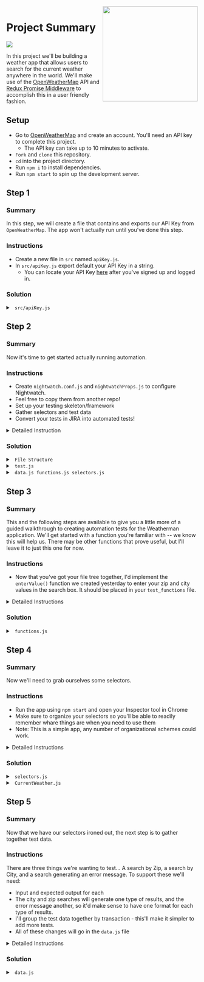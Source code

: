 <img src="https://devmounta.in/img/logowhiteblue.png" width="250" align="right">

# Project Summary

<img src="https://raw.githubusercontent.com/DevMountain/weatherman/master/readme-assets/solution.PNG"/>

In this project we'll be building a weather app that allows users to search for the current weather anywhere in the world. We'll make use of the [OpenWeatherMap](https://openweathermap.org/) API and [Redux Promise Middleware](https://github.com/pburtchaell/redux-promise-middleware) to accomplish this in a user friendly fashion.

## Setup

* Go to <a href="https://home.openweathermap.org/users/sign_up">OpenWeatherMap</a> and create an account. You'll need an API key to complete this project. 
  * The API key can take up to 10 minutes to activate.
* `Fork` and `clone` this repository.
* `cd` into the project directory.
* Run `npm i` to install dependencies.
* Run `npm start` to spin up the development server.

## Step 1

### Summary

In this step, we will create a file that contains and exports our API Key from `OpenWeatherMap`.  The app won't actually run until you've done this step.

### Instructions

* Create a new file in `src` named `apiKey.js`.
* In `src/apiKey.js` export default your API Key in a string.
  * You can locate your API Key <a href="https://home.openweathermap.org/api_keys">here</a> after you've signed up and logged in.

### Solution

<details>

<summary> <code> src/apiKey.js </code> </summary>

```js
export default "API_KEY_HERE";
```

</details>

## Step 2

### Summary
Now it's time to get started actually running automation.

### Instructions
* Create `nightwatch.conf.js` and `nightwatchProps.js` to configure Nightwatch.
* Feel free to copy them from another repo!
* Set up your testing skeleton/framework
* Gather selectors and test data
* Convert your tests in JIRA into automated tests!

<details>

<summary> Detailed Instruction </summary>

<br />

* Create the `nightwatch` folder in the base directory of your repository.
* Inside `nightwatch` create two folders, one `tests`, and another `test_data`.

```
weatherman
|
`-- nightwatch
  |-- tests
  `-- test_data
```

* In your `test_data` folder you can create files for your test data, selectors and helper functions.  You'll create files for your tests in the `tests` folder.

Remember in each of your files for test data to export the info:

```js
module.exports = {

}
```

And to require the info in your tests:

```js
const selectors = require('../test_data/selectors')
```

Otherwise, have at it!  Ask if you have questions.

</details>

### Solution

<details>

<summary> <code> File Structure </code> </summary>

```
weatherman
|
|-- nightwatch
|  |-- tests
|  |   `-- test.js
|  `-- test_data
|      |-- data.js
|      |-- functions.js
|      `-- selectors.js
|-- node_modules
|-- public
|-- readme-assets
|-- src
|-- .gitignore
|-- nightwatch.conf.js
|-- nightwatchProps.js
|-- package.json
|-- README.md
`-- yarn.lock
```

</details>

<details>

<summary> <code> test.js </code> </summary>

<br />

```js
const data = require('../test_data/data.js')
const data = require('../test_data/functions')
const selectors = require('../test_data/css_selectors')

module.exports = {

}
```

</details>

<details>

<summary> <code> data.js functions.js selectors.js </code> </summary>

<br />

```js
module.exports = {

}
```

</details>

## Step 3

### Summary
This and the following steps are available to give you a little more of a guided walkthrough to creating automation tests for the Weatherman application.  We'll get started with a function you're familiar with -- we know this will help us.  There may be other functions that prove useful, but I'll leave it to just this one for now.

### Instructions
* Now that you've got your file tree together, I'd implement the `enterValue()` function we created yesterday to enter your zip and city values in the search box.  It should be placed in your `test_functions` file.

<details>

<summary> Detailed Instructions </summary>

<br />

You can implement `enterValue()` by rewriting it, if you recall it utilized the `browser` property functions `clearValue()`, `setValue()`, and `verify.value()`.  You can also copy it from the snippet below.

```js
enterValue : (selector, input, browser) => {
  browser
      .clearValue(selector)
      .setValue(selector, input)
      .verify.value(selector, input)
}
```

Don't forget to add comments explaining the purpose of the function!

```js
// your comments here
enterValue : (selector, input, browser) => {
```

</details>

### Solution

<details>

<summary> <code> functions.js </code> </summary>

<br />

```js
module.exports = {
    //This function simplifies our efforts to input data into any fields in our browser.
    //It will clear out any existing data in the field, input data, and verify it input correctly.
    //The selector should be a CSS selector for the field, the input is a string to input, and
    //the browser parameter is for the nightwatchjs browser object.
    enterValue: (selector, input, browser) => {
        browser
            .clearValue(selector)
            .setValue(selector, input)
            .verify.value(selector, input)
    }
}
```

</details>

## Step 4

### Summary
Now we'll need to grab ourselves some selectors.

### Instructions
* Run the app using `npm start` and open your Inspector tool in Chrome
* Make sure to organize your selectors so you'll be able to readily remember whare things are when you need to use them
* Note: This is a simple app, any number of organizational schemes could work.

<details>

<summary> Detailed Instructions </summary>
<br />

Don't forget the format of the selector - the tag or element name first, then in square brackets an attribute and its value if needed.

For example:

```html
<input type=text name="cityZip" />
```

Could be captured as:

```js
"input[type='text']"
```

or

```js
"input[class='enter-location__input']"
```

Track your selectors as properties of the exported object in `selectors.js`.  Personally, I like sorting selectors by page, and then if there are a LOT I need on a page I'll sort more by type.  There are only a few here, I'll sort them only by page.

```js
module.exports = {
    enterLocation: {
        title: `h1[class='app__title']`,
        searchBox: `input[class='enter-location__input']`,
        submitButton: `button[class='enter-location__submit']`
    },
    currentWeather: {
      ///.........enterLocation, currentWeather and errorMessage are the three pages I'll track - they match the three components of the web application.
```

You might notice when looking through the application, that there aren't specific ids, names, or classes in the `current-weather__stats` list - where Max & Min temps are, as well as humidity and wind.  We could just grab the selector for the whole list, `ul[class='current-weather__stats']` and check that it contains all the bits we expect.  That would work, we'd just use something like:

```js
browser
  .assert.containsText('ul[class="current-weather__stats"]', 'Max Temp: 39.2°')
  .assert.containsText('ul[class="current-weather__stats"]', 'Min Temp: 31.6°)
  //etc....
```

That would work.  I'm going to go one step further, however, and ADD some specific selectors to each element.  You can find the correct file to edit at `weatherman/src/components/CurrentWeather/CurrentWeather.js`.  The list of weather items looks like this:

```js
<ul className="current-weather__stats">
  <li className="current-weather__stat">Max: { maxTemperature }°</li>
  <li className="current-weather__stat">Min: { minTemperature }°</li>
  <li className="current-weather__stat">Wind: { wind } MPH</li>
  <li className="current-weather__stat">Humidity: { humidity }%</li>
</ul>
```

I'll add in a `name` attribute, with a unique name for each list item.  Something like

```js
<li className="current-weather__stat" name="maxTemp">Max: { maxTemperature }°</li>
```

Then I can add those specific selectors to my selectors file.

</details>

### Solution

<details>

<summary> <code> selectors.js </code> </summary>

<br />

```js
module.exports = {
    enterLocation: {
        title: `h1[class='app__title']`,
        searchBox: `input[class='enter-location__input']`,
        submitButton: `button[class='enter-location__submit']`
    },
    currentWeather: {
        title: `h1[class='app__title']`,
        location: `h3[class='current-weather__location']`,
        icon: `img[class='current-weather__icon']`,
        currentTemp: `h3[class='current-weather__temp']`,
        maxTemp: `li[name='maxTemp']`,
        minTemp: `li[name='minTemp']`,
        wind: `li[name='wind']`,
        humidity: `li[name='humidity']`,
        searchAgainButton: `button[class='current-weather__search-again']`
    },
    errorMessage: {
        title: `h1[class='app__title']`,
        errorMessage: `h3[class='error-message__message']`,
        tryAgainButton: `button[class='error-message__try-again']`
    }
}
```

</details>

<details>

<summary> <code> CurrentWeather.js </code> </summary>

<br />

```js
import React, { PropTypes } from "react";

import "./CurrentWeather.css";

export default function CurrentWeather( { weather, reset } ) {
	const {
		  currentTemperature
		, humidity
		, icon
		, location
		, maxTemperature
		, minTemperature
		, wind
	} = weather;

	return (
		<div className="current-weather">
			<div className="current-weather__weather">
				<h3 className="current-weather__location">{ location }</h3>
				<img
					alt="sunny"
					className="current-weather__icon"
					src={ icon }
				/>
				<h3 className="current-weather__temp">{ currentTemperature }°</h3>

				<div className="current-weather__separator" />

				<ul className="current-weather__stats">
					<li className="current-weather__stat" name="maxTemp">Max: { maxTemperature }°</li>
					<li className="current-weather__stat" name="minTemp">Min: { minTemperature }°</li>
					<li className="current-weather__stat" name="wind">Wind: { wind } MPH</li>
					<li className="current-weather__stat" name="humidity">Humidity: { humidity }%</li>
				</ul>
			</div>
			<button
				className="current-weather__search-again"
				onClick={ reset }
			>
				Search Again
			</button>
		</div>
	);
}

CurrentWeather.propTypes = {
	  reset: PropTypes.func.isRequired
	, weather: PropTypes.shape( {
		  icon: PropTypes.string.isRequired
		, currentTemperature: PropTypes.number.isRequired
		, maxTemperature: PropTypes.number.isRequired
		, minTemperature: PropTypes.number.isRequired
		, wind: PropTypes.number.isRequired
		, humidity: PropTypes.number.isRequired
	} ).isRequired
};
```

</details>

## Step 5

### Summary
Now that we have our selectors ironed out, the next step is to gather together test data.

### Instructions
There are three things we're wanting to test... A search by Zip, a search by City, and a search generating an error message.  To support these we'll need:
* Input and expected output for each
* The city and zip searches will generate one type of results, and the error message another, so it'd make sense to have one format for each type of results.
* I'll group the test data together by transaction - this'll make it simpler to add more tests.
* All of these changes will go in the `data.js` file

<details>

<summary> Detailed Instructions </summary>

<br />

We'll be making four data sets, organizing them by one global set, and then one for each transaction.  Global will have the strings that will be the same between each and every test.  Otherwise, it'll be transaction based.

```js
global: {

},
citySearch: {

},
zipSearch: {

},
errorScreen: {

}
```

For each of these, we'll fill out the inputs, and any output we expect on the screen.  The only real input in these cases is the city, zip, and to generate an error, no input at all!  Output will be all the text we expect to be on the screen.  Here's the `citySearch` data as a hint...

```js
citySearch: {
  searchString: `Onalaska`,
  currentTemp: /\-?\d+\.\d+°/g,
  maxTemp: /Max: \-?\d+\.\d+°/g,
  minTemp: /Min: \-?\d+\.\d+°/,
  wind: /Wind: ?\d+\.\d+ MPH/g,
  humidity: /Humidity: \d{1,2}%/g,
  buttonText: `Search Again`
}
```

If that looked strange to you - it's probably because you haven't seen a *Regular Expression* before!  Don't worry - it's not something you have to pick up...  When you aren't certain about the contents of a message, but you know the format, it can verify whether the format matches or not though!  https://www.regextester.com/ is a great resource for learning and testing regular expressions if you're interested.

Here's a good option without regular expressions...

```js
citySearch: {
  searchString: `Onalaska`,
  currentTemp: `°`,
  maxTemp: `Max: `,
  minTemp: `Min: `,
  wind: `Wind: `,
  humidity: `Humidity: `,
  buttonText: `Search Again`
}
```

Now go and complete the data for the other two transactions...

</details>

### Solution

<details>

<summary> <code> data.js </code> </summary>

<br />

```js
module.exports = {
    globals: {
        url: `http://localhost:3000`,
        title: `WEATHERMAN`,
        placeholderText: `London / 84601`, 
        searchButton: `Submit`       
    },
    citySearch: {
        searchString: `Onalaska`,
        cityResult: `Onalaska`,
        currentTemp: /\-?\d+\.\d+°/g,
        maxTemp: /Max: \-?\d+\.\d+°/g,
        minTemp: /Min: \-?\d+\.\d+°/,
        wind: /Wind: ?\d+\.\d+ MPH/g,
        humidity: /Humidity: \d{1,2}%/g,
        buttonText: `Search Again`
    },
    zipSearch: {
        searchString: `02134`,
        title: `Weatherman`,
        placeholderText: `London / 84601`,
        cityResult: `Allston`,
        currentTemp: /\-?\d+\.\d+°/g,
        maxTemp: /Max: \-?\d+\.\d+°/g,
        minTemp: /Min: \-?\d+\.\d+°/,
        wind: /Wind: ?\d+\.\d+ MPH/g,
        humidity: /Humidity: \d{1,2}%/g,
        buttonText: `Search Again`
    },
    errorScreen: {
        searchString: ``,
        errorMessage: `There was a problem fetching the weather!`,
        buttonText: `Try again?`
    }
}
```

## Step 6

### Summary
We have the functions, selectors and data that we need.  Now we're ready to actually write our tests!

### Instructions
We've got tests to write.  Three of them.  Base the tests off of your own JIRA tests you wrote to cover the requirements.  As for me, you'll be able to infer the test preconditions, postconditions and procedures from what the automation is doing.

* Check that all expected data is present on the splash screen.
* Input the required search string in the search box.
* Click the search button.
* Check for appropriate results.
* Click the search again or try again button.

That's really nutshelled, but you'll see it in the actual tests.

<details>

<summary> Detailed Instructions </summary>

<br />

Just like all tests in Nightwatch, they are `key` : `value` pairs, where the key is a string (the name of the test, generally a brief synopsis of what's needed), and the value is a function we're passing the `browser` object to, where we actually test the things.

```js
`Search by city name` : browser => {

}
```

We'll have the three, for the city, zip and error tests.  But before that, we can use the before/after/beforeEach/afterEach or whatever we want.

```js
before: browser => {
  browser.url(data.url)
},
after: browser => {
  browser.end()
}
```

The test will check that EVERYTHING the user might interact with (read, click, etc) is present and correct.  I've included a heavily commented test for the city name search here...

```js
'Search by city name' : browser => {
  browser
      .verify.containsText(selectors.enterLocation.title, data.globals.title) //is the title correct?
      .verify.containsText(selectors.enterLocation.submitButton, data.globals.searchButton) //does the submit button have the right text?
      .verify.attributeEquals(selectors.enterLocation.searchBox, 'placeholder', data.globals.placeholderText) //is the placeholder text correct?
  functions.enterValue(selectors.enterLocation.searchBox, data.citySearch.searchString, browser) //enters the search string
  browser
      .click(selectors.enterLocation.submitButton) //clicks the search button
      .waitForElementVisible(selectors.currentWeather.currentTemp, 2000) //waits for the next screen to load by waiting for the current temperature
      .verify.containsText(selectors.currentWeather.title, data.globals.title) //is the title on this screen right?
      .verify.containsText(selectors.currentWeather.location, data.citySearch.cityResult) //is the result city correct?
      .verify.elementPresent(selectors.currentWeather.icon) //without a LOT more logic, we can't test the icon being displayed, just that it is present.
      // .verify.containsText(selectors.currentWeather.currentTemp, data.citySearch.currentTemp)
      // you'd use that style verify if you are using plain text as data for the results.  RegEx goes a little differently.
      .expect.element(selectors.currentWeather.currentTemp).text.to.match(data.citySearch.currentTemp) //is the current temp in the right format?
      // using an .expect instead of a .verify or .assert ends the browser chain.  Plus, where .verify will continue
      // tests after a failure, just about anything else off of the browser will stop on a failure.
      // So, we need to restart the browser chain after each .expect, AND be aware that it could end our test.
  browser.expect.element(selectors.currentWeather.maxTemp).text.to.match(data.citySearch.maxTemp) //is the max temp in the right format?
  browser.expect.element(selectors.currentWeather.minTemp).text.to.match(data.citySearch.minTemp) //is the min temp in the right format?
  browser.expect.element(selectors.currentWeather.wind).text.to.match(data.citySearch.wind) //is the wind in the right format?
  browser.expect.element(selectors.currentWeather.humidity).text.to.match(data.citySearch.humidity) //is the humidity in the right format?
  browser
      .verify.containsText(selectors.currentWeather.searchAgainButton, data.citySearch.buttonText) //is the button text as expected?
      .click(selectors.currentWeather.searchAgainButton) //clicks search again
      .waitForElementVisible(selectors.enterLocation.searchBox, 2000) //waits and makes sure the home screen is returned to
}
```

Your other tests will run much the same.  Remember if you are unclear on what commands to use to do something with the webpage, look in http://www.nightwatchjs.org/api, or if all else fails, google it!

</details>

### Solution

<details>

<summary> <code> test.js </code> </summary>

<br />

```js
const data = require('../test_data/data')
const functions = require('../test_data/functions')
const selectors = require('../test_data/selectors')

module.exports = {
    before: browser => {
        browser.url(data.globals.url) //loads the page initially
    },
    after: browser => {
        browser.end() //closes the browser when tests are complete
    },
    'Search by city name': browser => {
        browser
            .verify.containsText(selectors.enterLocation.title, data.globals.title) //is the title correct?
            .verify.containsText(selectors.enterLocation.submitButton, data.globals.searchButton) //does the submit button have the right text?
            .verify.attributeEquals(selectors.enterLocation.searchBox, 'placeholder', data.globals.placeholderText) //is the placeholder text correct?
        functions.enterValue(selectors.enterLocation.searchBox, data.citySearch.searchString, browser) //enters the search string
        browser
            .click(selectors.enterLocation.submitButton) //clicks the search button
            .waitForElementVisible(selectors.currentWeather.currentTemp, 2000) //waits for the next screen to load by waiting for the current temperature
            .verify.containsText(selectors.currentWeather.title, data.globals.title) //is the title on this screen right?
            .verify.containsText(selectors.currentWeather.location, data.citySearch.cityResult) //is the result city correct?
            .verify.elementPresent(selectors.currentWeather.icon) //without a LOT more logic, we can't test the icon being displayed, just that it is present.
            // .verify.containsText(selectors.currentWeather.currentTemp, data.citySearch.currentTemp)
            // you'd use that style verify if you are using plain text as data for the results.  RegEx goes a little differently.
            .expect.element(selectors.currentWeather.currentTemp).text.to.match(data.citySearch.currentTemp) //is the current temp in the right format?
        // using an .expect instead of a .verify or .assert ends the browser chain.  Plus, where .verify will continue
        // tests after a failure, just about anything else off of the browser will stop on a failure.
        // So, we need to restart the browser chain after each .expect, AND be aware that it could end our test.
        browser.expect.element(selectors.currentWeather.maxTemp).text.to.match(data.citySearch.maxTemp) //is the max temp in the right format?
        browser.expect.element(selectors.currentWeather.minTemp).text.to.match(data.citySearch.minTemp) //is the min temp in the right format?
        browser.expect.element(selectors.currentWeather.wind).text.to.match(data.citySearch.wind) //is the wind in the right format?
        browser.expect.element(selectors.currentWeather.humidity).text.to.match(data.citySearch.humidity) //is the humidity in the right format?
        browser
            .verify.containsText(selectors.currentWeather.searchAgainButton, data.citySearch.buttonText) //is the button text as expected?
            .click(selectors.currentWeather.searchAgainButton) //clicks search again
            .waitForElementVisible(selectors.enterLocation.searchBox, 2000) //waits and makes sure the home screen is returned to
    },
    'Search by zip': browser => {
        browser
            .verify.containsText(selectors.enterLocation.title, data.globals.title) //is the title correct?
            .verify.containsText(selectors.enterLocation.submitButton, data.globals.searchButton) //does the submit button have the right text?
            .verify.attributeEquals(selectors.enterLocation.searchBox, 'placeholder', data.globals.placeholderText) //is the placeholder text correct?
        functions.enterValue(selectors.enterLocation.searchBox, data.zipSearch.searchString, browser) //enters the search string
        browser
            .click(selectors.enterLocation.submitButton) //clicks the search button
            .waitForElementVisible(selectors.currentWeather.currentTemp, 2000) //waits for the next screen to load by waiting for the current temperature
            .verify.containsText(selectors.currentWeather.title, data.globals.title) //is the title on this screen right?
            .verify.containsText(selectors.currentWeather.location, data.zipSearch.cityResult) //is the result city correct?
            .verify.elementPresent(selectors.currentWeather.icon) //without a LOT more logic, we can't test the icon being displayed, just that it is present.
            // .verify.containsText(selectors.currentWeather.currentTemp, data.citySearch.currentTemp)
            // you'd use that style verify if you are using plain text as data for the results.  RegEx goes a little differently.
            .expect.element(selectors.currentWeather.currentTemp).text.to.match(data.zipSearch.currentTemp) //is the current temp in the right format?
        // using an .expect instead of a .verify or .assert ends the browser chain.  Plus, where .verify will continue
        // tests after a failure, just about anything else off of the browser will stop on a failure.
        // So, we need to restart the browser chain after each .expect, AND be aware that it could end our test.
        browser.expect.element(selectors.currentWeather.maxTemp).text.to.match(data.zipSearch.maxTemp) //is the max temp in the right format?
        browser.expect.element(selectors.currentWeather.minTemp).text.to.match(data.zipSearch.minTemp) //is the min temp in the right format?
        browser.expect.element(selectors.currentWeather.wind).text.to.match(data.zipSearch.wind) //is the wind in the right format?
        browser.expect.element(selectors.currentWeather.humidity).text.to.match(data.zipSearch.humidity) //is the humidity in the right format?
        browser
            .verify.containsText(selectors.currentWeather.searchAgainButton, data.zipSearch.buttonText) //is the button text as expected?
            .click(selectors.currentWeather.searchAgainButton) //clicks search again
            .waitForElementVisible(selectors.enterLocation.searchBox, 2000) //waits and makes sure the home screen is returned to
    },
    'Invalid searches get an error screen': browser => {
        browser
            .verify.containsText(selectors.enterLocation.title, data.globals.title) //is the title correct?
            .verify.containsText(selectors.enterLocation.submitButton, data.globals.searchButton) //does the submit button have the right text?
            .verify.attributeEquals(selectors.enterLocation.searchBox, 'placeholder', data.globals.placeholderText) //is the placeholder text correct?
        functions.enterValue(selectors.enterLocation.searchBox, data.errorScreen.searchString, browser) //enters the search string
        browser
            .click(selectors.enterLocation.submitButton) //clicks the search button
            .waitForElementVisible(selectors.errorMessage.errorMessage, 2000) //waits for the next screen to load by waiting for the current temperature
            .verify.containsText(selectors.errorMessage.title, data.globals.title) //is the title right on the new screen?
            .verify.containsText(selectors.errorMessage.errorMessage, data.errorScreen.errorMessage) //is the error message right?
            .verify.containsText(selectors.errorMessage.tryAgainButton, data.errorScreen.buttonText) //does the button have the right text?
            .click(selectors.errorMessage.tryAgainButton)
            .waitForElementVisible(selectors.enterLocation.searchBox, 2000) //waits and makes sure the home screen is returned to
    }
}
```

</details>

## Step 7

### Summary
This isn't all we can do.  I have a few challenges for you.

### Instructions
* Find a way to test the loading screen.  It shows up between every page load with an hourglass...
* Find ways to further simplify testing, especially if you're going to retest for additional locations, or invalid search values...
* Find places that might not make future testing easier, but where I wasn't as efficient as I could have been...

<details>

<summary> Detailed Instructions </summary>

<br />

Tell me if you get this far - send me a slack message!  I want to see how your tests turned out, whether you've finished the challenges or not!

</details>

## Contributions

If you see a problem or a typo, please fork, make the necessary changes, and create a pull request so we can review your changes and merge them into the master repo and branch.

## Copyright

© DevMountain LLC, 2017. Unauthorized use and/or duplication of this material without express and written permission from DevMountain, LLC is strictly prohibited. Excerpts and links may be used, provided that full and clear credit is given to DevMountain with appropriate and specific direction to the original content.

<p align="center">
<img src="https://devmounta.in/img/logowhiteblue.png" width="250">
</p>

